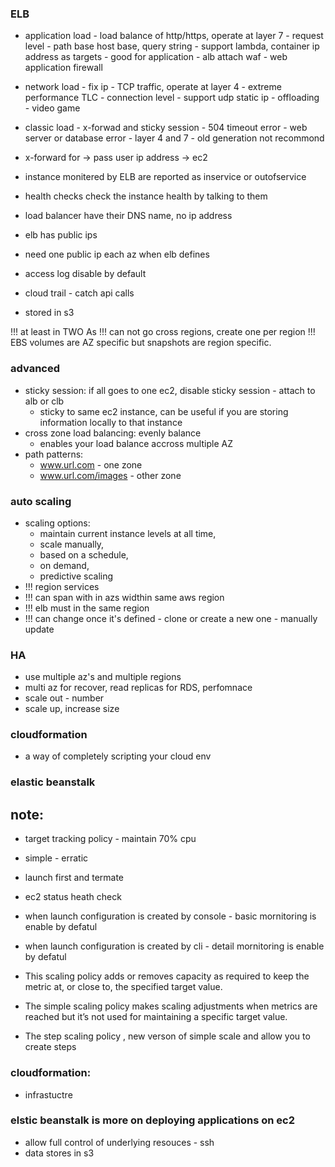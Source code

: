 ### ELB
- application load - load balance of http/https, operate at layer 7 - request level - path base host base, query string - support lambda, container ip address as targets - good for application -  alb attach waf - web application firewall

- network load - fix ip - TCP traffic, operate at layer 4 - extreme performance TLC - connection level - support udp static ip - offloading - video game

- classic load - x-forwad and sticky session - 504 timeout error - web server or database error - layer 4 and 7 - old generation not recommond

- x-forward for  -> pass user ip address -> ec2

- instance monitered by ELB are reported as inservice or outofservice
- health checks check the instance health by talking to them
- load balancer have their DNS name, no ip address


- elb has public ips
- need one public ip each az when elb defines

- access log disable by default
- cloud trail - catch api calls
- stored in s3

!!! at least in TWO As
!!! can not go cross regions, create one per region
!!! EBS volumes are AZ specific but snapshots are region specific.

### advanced
- sticky session: if all goes to one ec2, disable sticky session - attach to alb or clb
  - sticky to same ec2 instance, can be useful if you are storing information locally to that instance
- cross zone load balancing: evenly balance
  - enables your load balance accross multiple AZ
- path patterns: 
  - www.url.com - one zone
  - www.url.com/images - other zone
  
### auto scaling
- scaling options: 
    - maintain current instance levels at all time, 
    - scale manually, 
    - based on a schedule, 
    - on demand, 
    - predictive scaling
- !!! region services
- !!! can span with in azs widthin same aws region
- !!! elb must in the same region
- !!! can change once it's defined - clone or create a new one  - manually update


### HA
- use multiple az's and multiple regions 
- multi az for recover, read replicas for RDS, perfomnace
- scale out - number
- scale up, increase size

### cloudformation
- a way of completely scripting your cloud env

### elastic beanstalk


## note:
- target tracking policy -  maintain 70% cpu
- simple - erratic 
- launch first and termate
- ec2 status heath check
- when launch configuration is created by console - basic mornitoring is enable by defatul
- when launch configuration is created by cli - detail mornitoring is enable by defatul


- This scaling policy adds or removes capacity as required to keep the metric at, or close to, the specified target value.

- The simple scaling policy makes scaling adjustments when metrics are reached but it’s not used for maintaining a specific target value.

- The step scaling policy , new verson of simple scale and allow you to create steps


### cloudformation:
- infrastuctre

### elstic beanstalk is more on deploying applications on ec2
- allow full control of underlying resouces - ssh
- data stores in s3
